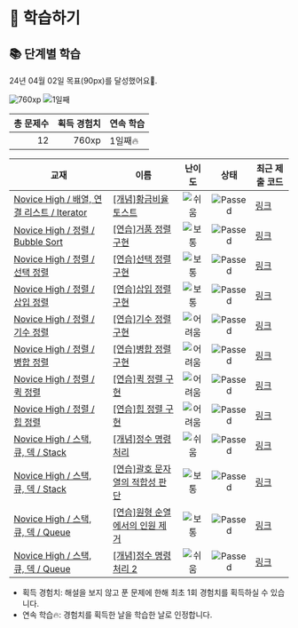 # 📖 학습하기

## 📚 단계별 학습
24년 04월 02일 목표(90px)를 달성했어요🥳.

![760xp](https://img.shields.io/badge/EXP-760xp-%235cb85c.svg?for-the-badge)
![1일째](https://img.shields.io/badge/연속학습-1일째-%23E34F26.svg?for-the-badge)

|총 문제수|획득 경험치|연속 학습|
|---:|---:|---|
12|760xp|1일째🔥|

|교재|이름|난이도|상태|최근 제출 코드|
|---|---|:---:|:---:|---|
|[Novice High / 배열, 연결 리스트 / Iterator](https://www.codetree.ai/missions?missionId=6)|[[개념]황금비율 토스트](https://www.codetree.ai/missions/6/problems/golden-toast)|![쉬움][easy]|![Passed][passed]|[링크](https://github.com/1Bronze/codetree-TILs/blob/main/240402/%ED%99%A9%EA%B8%88%EB%B9%84%EC%9C%A8%20%ED%86%A0%EC%8A%A4%ED%8A%B8/golden-toast.js)|
|[Novice High / 정렬 / Bubble Sort](https://www.codetree.ai/missions?missionId=6)|[[연습]거품 정렬 구현](https://www.codetree.ai/missions/6/problems/implement-bubble-sort)|![보통][medium]|![Passed][passed]|[링크](https://github.com/1Bronze/codetree-TILs/blob/main/240402/%EA%B1%B0%ED%92%88%20%EC%A0%95%EB%A0%AC%20%EA%B5%AC%ED%98%84/implement-bubble-sort.js)|
|[Novice High / 정렬 / 선택 정렬](https://www.codetree.ai/missions?missionId=6)|[[연습]선택 정렬 구현](https://www.codetree.ai/missions/6/problems/implement-selection-sort)|![보통][medium]|![Passed][passed]|[링크](https://github.com/1Bronze/codetree-TILs/blob/main/240402/%EC%84%A0%ED%83%9D%20%EC%A0%95%EB%A0%AC%20%EA%B5%AC%ED%98%84/implement-selection-sort.js)|
|[Novice High / 정렬 / 삽입 정렬](https://www.codetree.ai/missions?missionId=6)|[[연습]삽입 정렬 구현](https://www.codetree.ai/missions/6/problems/implement-insertion-sort)|![보통][medium]|![Passed][passed]|[링크](https://github.com/1Bronze/codetree-TILs/blob/main/240402/%EC%82%BD%EC%9E%85%20%EC%A0%95%EB%A0%AC%20%EA%B5%AC%ED%98%84/implement-insertion-sort.js)|
|[Novice High / 정렬 / 기수 정렬](https://www.codetree.ai/missions?missionId=6)|[[연습]기수 정렬 구현](https://www.codetree.ai/missions/6/problems/implement-radix-sort)|![어려움][hard]|![Passed][passed]|[링크](https://github.com/1Bronze/codetree-TILs/blob/main/240402/%EA%B8%B0%EC%88%98%20%EC%A0%95%EB%A0%AC%20%EA%B5%AC%ED%98%84/implement-radix-sort.js)|
|[Novice High / 정렬 / 병합 정렬](https://www.codetree.ai/missions?missionId=6)|[[연습]병합 정렬 구현](https://www.codetree.ai/missions/6/problems/implement-merge-sort)|![어려움][hard]|![Passed][passed]|[링크](https://github.com/1Bronze/codetree-TILs/blob/main/240402/%EB%B3%91%ED%95%A9%20%EC%A0%95%EB%A0%AC%20%EA%B5%AC%ED%98%84/implement-merge-sort.js)|
|[Novice High / 정렬 / 퀵 정렬](https://www.codetree.ai/missions?missionId=6)|[[연습]퀵 정렬 구현](https://www.codetree.ai/missions/6/problems/implement-quick-sort)|![어려움][hard]|![Passed][passed]|[링크](https://github.com/1Bronze/codetree-TILs/blob/main/240402/%ED%80%B5%20%EC%A0%95%EB%A0%AC%20%EA%B5%AC%ED%98%84/implement-quick-sort.js)|
|[Novice High / 정렬 / 힙 정렬](https://www.codetree.ai/missions?missionId=6)|[[연습]힙 정렬 구현](https://www.codetree.ai/missions/6/problems/implement-heap-sort)|![어려움][hard]|![Passed][passed]|[링크](https://github.com/1Bronze/codetree-TILs/blob/main/240402/%ED%9E%99%20%EC%A0%95%EB%A0%AC%20%EA%B5%AC%ED%98%84/implement-heap-sort.js)|
|[Novice High / 스택, 큐, 덱 / Stack](https://www.codetree.ai/missions?missionId=6)|[[개념]정수 명령 처리](https://www.codetree.ai/missions/6/problems/process-numeric-commands)|![쉬움][easy]|![Passed][passed]|[링크](https://github.com/1Bronze/codetree-TILs/blob/main/240402/%EC%A0%95%EC%88%98%20%EB%AA%85%EB%A0%B9%20%EC%B2%98%EB%A6%AC/process-numeric-commands.js)|
|[Novice High / 스택, 큐, 덱 / Stack](https://www.codetree.ai/missions?missionId=6)|[[연습]괄호 문자열의 적합성 판단](https://www.codetree.ai/missions/6/problems/parentheses-string)|![보통][medium]|![Passed][passed]|[링크](https://github.com/1Bronze/codetree-TILs/blob/main/240402/%EA%B4%84%ED%98%B8%20%EB%AC%B8%EC%9E%90%EC%97%B4%EC%9D%98%20%EC%A0%81%ED%95%A9%EC%84%B1%20%ED%8C%90%EB%8B%A8/parentheses-string.js)|
|[Novice High / 스택, 큐, 덱 / Queue](https://www.codetree.ai/missions?missionId=6)|[[연습]원형 순열에서의 인원 제거](https://www.codetree.ai/missions/6/problems/josephus-permutations)|![보통][medium]|![Passed][passed]|[링크](https://github.com/1Bronze/codetree-TILs/blob/main/240402/%EC%9B%90%ED%98%95%20%EC%88%9C%EC%97%B4%EC%97%90%EC%84%9C%EC%9D%98%20%EC%9D%B8%EC%9B%90%20%EC%A0%9C%EA%B1%B0/josephus-permutations.js)|
|[Novice High / 스택, 큐, 덱 / Queue](https://www.codetree.ai/missions?missionId=6)|[[개념]정수 명령 처리 2](https://www.codetree.ai/missions/6/problems/process-numeric-commands-2)|![쉬움][easy]|![Passed][passed]|[링크](https://github.com/1Bronze/codetree-TILs/blob/main/240402/%EC%A0%95%EC%88%98%20%EB%AA%85%EB%A0%B9%20%EC%B2%98%EB%A6%AC%202/process-numeric-commands-2.js)|


* 획득 경험치: 해설을 보지 않고 푼 문제에 한해 최초 1회 경험치를 획득하실 수 있습니다.
* 연속 학습🔥: 경험치를 획득한 날을 학습한 날로 인정합니다.










[b5]: https://img.shields.io/badge/Bronze_5-%235D3E31.svg
[b4]: https://img.shields.io/badge/Bronze_4-%235D3E31.svg
[b3]: https://img.shields.io/badge/Bronze_3-%235D3E31.svg
[b2]: https://img.shields.io/badge/Bronze_2-%235D3E31.svg
[b1]: https://img.shields.io/badge/Bronze_1-%235D3E31.svg
[s5]: https://img.shields.io/badge/Silver_5-%23394960.svg
[s4]: https://img.shields.io/badge/Silver_4-%23394960.svg
[s3]: https://img.shields.io/badge/Silver_3-%23394960.svg
[s2]: https://img.shields.io/badge/Silver_2-%23394960.svg
[s1]: https://img.shields.io/badge/Silver_1-%23394960.svg
[g5]: https://img.shields.io/badge/Gold_5-%23FFC433.svg
[g4]: https://img.shields.io/badge/Gold_4-%23FFC433.svg
[g3]: https://img.shields.io/badge/Gold_3-%23FFC433.svg
[g2]: https://img.shields.io/badge/Gold_2-%23FFC433.svg
[g1]: https://img.shields.io/badge/Gold_1-%23FFC433.svg
[p5]: https://img.shields.io/badge/Platinum_5-%2376DDD8.svg
[p4]: https://img.shields.io/badge/Platinum_4-%2376DDD8.svg
[p3]: https://img.shields.io/badge/Platinum_3-%2376DDD8.svg
[p2]: https://img.shields.io/badge/Platinum_2-%2376DDD8.svg
[p1]: https://img.shields.io/badge/Platinum_1-%2376DDD8.svg
[passed]: https://img.shields.io/badge/Passed-%23009D27.svg
[failed]: https://img.shields.io/badge/Failed-%23D24D57.svg
[easy]: https://img.shields.io/badge/쉬움-%235cb85c.svg?for-the-badge
[medium]: https://img.shields.io/badge/보통-%23FFC433.svg?for-the-badge
[hard]: https://img.shields.io/badge/어려움-%23D24D57.svg?for-the-badge